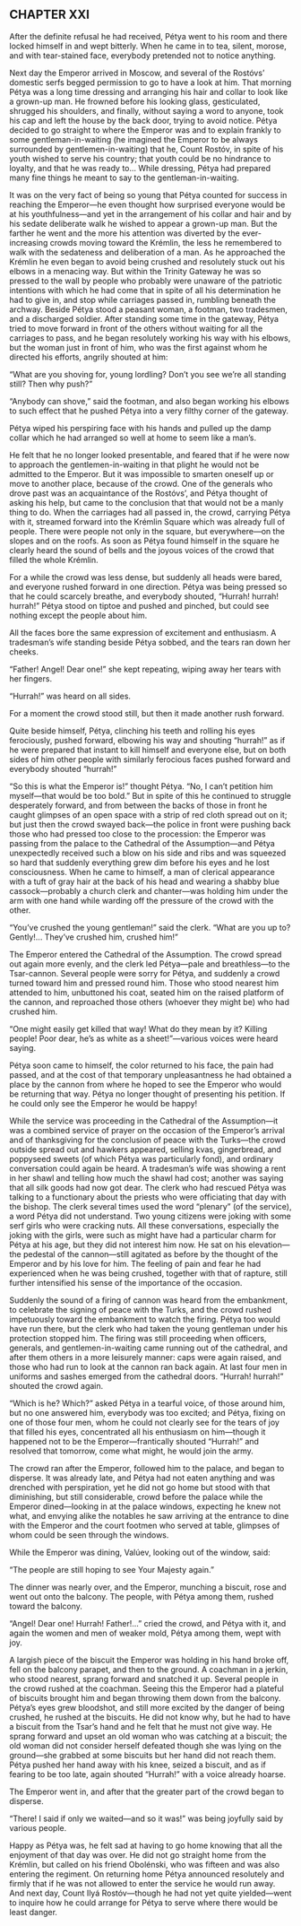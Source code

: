 ## CHAPTER XXI

After the definite refusal he had received, Pétya went to his room
and there locked himself in and wept bitterly. When he came in to tea,
silent, morose, and with tear-stained face, everybody pretended not to
notice anything.

Next day the Emperor arrived in Moscow, and several of the Rostóvs’
domestic serfs begged permission to go to have a look at him. That
morning Pétya was a long time dressing and arranging his hair and
collar to look like a grown-up man. He frowned before his looking glass,
gesticulated, shrugged his shoulders, and finally, without saying a word
to anyone, took his cap and left the house by the back door, trying to
avoid notice. Pétya decided to go straight to where the Emperor was and
to explain frankly to some gentleman-in-waiting (he imagined the Emperor
to be always surrounded by gentlemen-in-waiting) that he, Count Rostóv,
in spite of his youth wished to serve his country; that youth could be
no hindrance to loyalty, and that he was ready to... While
dressing, Pétya had prepared many fine things he meant to say to the
gentleman-in-waiting.

It was on the very fact of being so young that Pétya counted for success
in reaching the Emperor—he even thought how surprised everyone would be
at his youthfulness—and yet in the arrangement of his collar and hair
and by his sedate deliberate walk he wished to appear a grown-up man.
But the farther he went and the more his attention was diverted by the
ever-increasing crowds moving toward the Krémlin, the less he remembered
to walk with the sedateness and deliberation of a man. As he approached
the Krémlin he even began to avoid being crushed and resolutely stuck
out his elbows in a menacing way. But within the Trinity Gateway he
was so pressed to the wall by people who probably were unaware of the
patriotic intentions with which he had come that in spite of all his
determination he had to give in, and stop while carriages passed in,
rumbling beneath the archway. Beside Pétya stood a peasant woman, a
footman, two tradesmen, and a discharged soldier. After standing some
time in the gateway, Pétya tried to move forward in front of the others
without waiting for all the carriages to pass, and he began resolutely
working his way with his elbows, but the woman just in front of him, who
was the first against whom he directed his efforts, angrily shouted at
him:

“What are you shoving for, young lordling? Don’t you see we’re all
standing still? Then why push?”

“Anybody can shove,” said the footman, and also began working his elbows
to such effect that he pushed Pétya into a very filthy corner of the
gateway.

Pétya wiped his perspiring face with his hands and pulled up the damp
collar which he had arranged so well at home to seem like a man’s.

He felt that he no longer looked presentable, and feared that if he were
now to approach the gentlemen-in-waiting in that plight he would not be
admitted to the Emperor. But it was impossible to smarten oneself up
or move to another place, because of the crowd. One of the generals who
drove past was an acquaintance of the Rostóvs’, and Pétya thought of
asking his help, but came to the conclusion that that would not be a
manly thing to do. When the carriages had all passed in, the crowd,
carrying Pétya with it, streamed forward into the Krémlin Square which
was already full of people. There were people not only in the square,
but everywhere—on the slopes and on the roofs. As soon as Pétya found
himself in the square he clearly heard the sound of bells and the joyous
voices of the crowd that filled the whole Krémlin.

For a while the crowd was less dense, but suddenly all heads were bared,
and everyone rushed forward in one direction. Pétya was being pressed so
that he could scarcely breathe, and everybody shouted, “Hurrah! hurrah!
hurrah!” Pétya stood on tiptoe and pushed and pinched, but could see
nothing except the people about him.

All the faces bore the same expression of excitement and enthusiasm. A
tradesman’s wife standing beside Pétya sobbed, and the tears ran down
her cheeks.

“Father! Angel! Dear one!” she kept repeating, wiping away her tears
with her fingers.

“Hurrah!” was heard on all sides.

For a moment the crowd stood still, but then it made another rush
forward.

Quite beside himself, Pétya, clinching his teeth and rolling his eyes
ferociously, pushed forward, elbowing his way and shouting “hurrah!” as
if he were prepared that instant to kill himself and everyone else, but
on both sides of him other people with similarly ferocious faces pushed
forward and everybody shouted “hurrah!”

“So this is what the Emperor is!” thought Pétya. “No, I can’t petition
him myself—that would be too bold.” But in spite of this he continued
to struggle desperately forward, and from between the backs of those
in front he caught glimpses of an open space with a strip of red cloth
spread out on it; but just then the crowd swayed back—the police
in front were pushing back those who had pressed too close to the
procession: the Emperor was passing from the palace to the Cathedral of
the Assumption—and Pétya unexpectedly received such a blow on his side
and ribs and was squeezed so hard that suddenly everything grew dim
before his eyes and he lost consciousness. When he came to himself, a
man of clerical appearance with a tuft of gray hair at the back of
his head and wearing a shabby blue cassock—probably a church clerk and
chanter—was holding him under the arm with one hand while warding off
the pressure of the crowd with the other.

“You’ve crushed the young gentleman!” said the clerk. “What are you up
to? Gently!... They’ve crushed him, crushed him!”

The Emperor entered the Cathedral of the Assumption. The crowd spread
out again more evenly, and the clerk led Pétya—pale and breathless—to
the Tsar-cannon. Several people were sorry for Pétya, and suddenly a
crowd turned toward him and pressed round him. Those who stood nearest
him attended to him, unbuttoned his coat, seated him on the raised
platform of the cannon, and reproached those others (whoever they might
be) who had crushed him.

“One might easily get killed that way! What do they mean by it? Killing
people! Poor dear, he’s as white as a sheet!”—various voices were heard
saying.

Pétya soon came to himself, the color returned to his face, the pain had
passed, and at the cost of that temporary unpleasantness he had obtained
a place by the cannon from where he hoped to see the Emperor who
would be returning that way. Pétya no longer thought of presenting his
petition. If he could only see the Emperor he would be happy!

While the service was proceeding in the Cathedral of the Assumption—it
was a combined service of prayer on the occasion of the Emperor’s
arrival and of thanksgiving for the conclusion of peace with the
Turks—the crowd outside spread out and hawkers appeared, selling kvas,
gingerbread, and poppyseed sweets (of which Pétya was particularly
fond), and ordinary conversation could again be heard. A tradesman’s
wife was showing a rent in her shawl and telling how much the shawl had
cost; another was saying that all silk goods had now got dear. The clerk
who had rescued Pétya was talking to a functionary about the priests who
were officiating that day with the bishop. The clerk several times used
the word “plenary” (of the service), a word Pétya did not understand.
Two young citizens were joking with some serf girls who were cracking
nuts. All these conversations, especially the joking with the girls,
were such as might have had a particular charm for Pétya at his age, but
they did not interest him now. He sat on his elevation—the pedestal of
the cannon—still agitated as before by the thought of the Emperor and by
his love for him. The feeling of pain and fear he had experienced when
he was being crushed, together with that of rapture, still further
intensified his sense of the importance of the occasion.

Suddenly the sound of a firing of cannon was heard from the embankment,
to celebrate the signing of peace with the Turks, and the crowd rushed
impetuously toward the embankment to watch the firing. Pétya too would
have run there, but the clerk who had taken the young gentleman under
his protection stopped him. The firing was still proceeding when
officers, generals, and gentlemen-in-waiting came running out of the
cathedral, and after them others in a more leisurely manner: caps were
again raised, and those who had run to look at the cannon ran back
again. At last four men in uniforms and sashes emerged from the
cathedral doors. “Hurrah! hurrah!” shouted the crowd again.

“Which is he? Which?” asked Pétya in a tearful voice, of those around
him, but no one answered him, everybody was too excited; and Pétya,
fixing on one of those four men, whom he could not clearly see for the
tears of joy that filled his eyes, concentrated all his enthusiasm
on him—though it happened not to be the Emperor—frantically shouted
“Hurrah!” and resolved that tomorrow, come what might, he would join the
army.

The crowd ran after the Emperor, followed him to the palace, and began
to disperse. It was already late, and Pétya had not eaten anything and
was drenched with perspiration, yet he did not go home but stood with
that diminishing, but still considerable, crowd before the palace while
the Emperor dined—looking in at the palace windows, expecting he knew
not what, and envying alike the notables he saw arriving at the entrance
to dine with the Emperor and the court footmen who served at table,
glimpses of whom could be seen through the windows.

While the Emperor was dining, Valúev, looking out of the window, said:

“The people are still hoping to see Your Majesty again.”

The dinner was nearly over, and the Emperor, munching a biscuit, rose
and went out onto the balcony. The people, with Pétya among them, rushed
toward the balcony.

“Angel! Dear one! Hurrah! Father!...” cried the crowd, and Pétya with
it, and again the women and men of weaker mold, Pétya among them, wept
with joy.

A largish piece of the biscuit the Emperor was holding in his hand broke
off, fell on the balcony parapet, and then to the ground. A coachman in
a jerkin, who stood nearest, sprang forward and snatched it up. Several
people in the crowd rushed at the coachman. Seeing this the Emperor had
a plateful of biscuits brought him and began throwing them down from
the balcony. Pétya’s eyes grew bloodshot, and still more excited by the
danger of being crushed, he rushed at the biscuits. He did not know why,
but he had to have a biscuit from the Tsar’s hand and he felt that he
must not give way. He sprang forward and upset an old woman who was
catching at a biscuit; the old woman did not consider herself defeated
though she was lying on the ground—she grabbed at some biscuits but
her hand did not reach them. Pétya pushed her hand away with his knee,
seized a biscuit, and as if fearing to be too late, again shouted
“Hurrah!” with a voice already hoarse.

The Emperor went in, and after that the greater part of the crowd began
to disperse.

“There! I said if only we waited—and so it was!” was being joyfully said
by various people.

Happy as Pétya was, he felt sad at having to go home knowing that all
the enjoyment of that day was over. He did not go straight home from
the Krémlin, but called on his friend Obolénski, who was fifteen and was
also entering the regiment. On returning home Pétya announced resolutely
and firmly that if he was not allowed to enter the service he would
run away. And next day, Count Ilyá Rostóv—though he had not yet quite
yielded—went to inquire how he could arrange for Pétya to serve where
there would be least danger.





